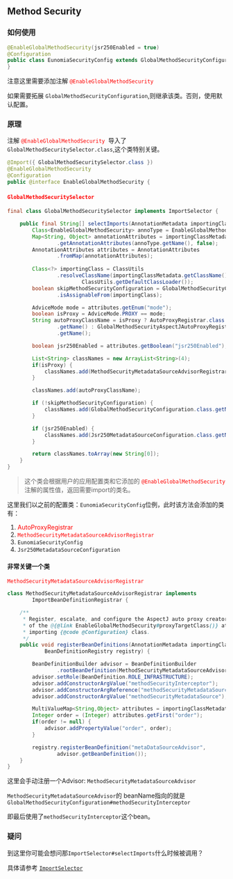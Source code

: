 ## Method Security

### 如何使用

```java
@EnableGlobalMethodSecurity(jsr250Enabled = true)
@Configuration
public class EunomiaSecurityConfig extends GlobalMethodSecurityConfiguration {
}
```



注意这里需要添加注解 <font color = "red" > `@EnableGlobalMethodSecurity`  </font>

如果需要拓展 `GlobalMethodSecurityConfiguration`,则继承该类。否则，使用默认配置。



### 原理

注解<font color = "red" > `@EnableGlobalMethodSecurity` </font> 导入了 `GlobalMethodSecuritySelector.class`,这个类特别关键。

```java
@Import({ GlobalMethodSecuritySelector.class })
@EnableGlobalMethodSecurity
@Configuration
public @interface EnableGlobalMethodSecurity {
```

#### <font color="red" >`GlobalMethodSecuritySelector`</font>

```java
final class GlobalMethodSecuritySelector implements ImportSelector {

	public final String[] selectImports(AnnotationMetadata importingClassMetadata) {
		Class<EnableGlobalMethodSecurity> annoType = EnableGlobalMethodSecurity.class;
		Map<String, Object> annotationAttributes = importingClassMetadata
				.getAnnotationAttributes(annoType.getName(), false);
		AnnotationAttributes attributes = AnnotationAttributes
				.fromMap(annotationAttributes);
	
		Class<?> importingClass = ClassUtils
				.resolveClassName(importingClassMetadata.getClassName(),
						ClassUtils.getDefaultClassLoader());
		boolean skipMethodSecurityConfiguration = GlobalMethodSecurityConfiguration.class
				.isAssignableFrom(importingClass);

		AdviceMode mode = attributes.getEnum("mode");
		boolean isProxy = AdviceMode.PROXY == mode;
		String autoProxyClassName = isProxy ? AutoProxyRegistrar.class
				.getName() : GlobalMethodSecurityAspectJAutoProxyRegistrar.class
				.getName();

		boolean jsr250Enabled = attributes.getBoolean("jsr250Enabled");

		List<String> classNames = new ArrayList<String>(4);
		if(isProxy) {
			classNames.add(MethodSecurityMetadataSourceAdvisorRegistrar.class.getName());
		}

		classNames.add(autoProxyClassName);

		if (!skipMethodSecurityConfiguration) {
			classNames.add(GlobalMethodSecurityConfiguration.class.getName());
		}

		if (jsr250Enabled) {
			classNames.add(Jsr250MetadataSourceConfiguration.class.getName());
		}

		return classNames.toArray(new String[0]);
	}
}
```



> 这个类会根据用户的应用配置类和它添加的<font color = "red" > `@EnableGlobalMethodSecurity`  </font>注解的属性值，返回需要import的类名。

这里我们以之前的配置类：`EunomiaSecurityConfig`位例，此时该方法会添加的类有：

1. <font color = "red" > AutoProxyRegistrar</font>
2. <font color = "red" >`MethodSecurityMetadataSourceAdvisorRegistrar`</font>
3. `EunomiaSecurityConfig`
4. `Jsr250MetadataSourceConfiguration`

#### 非常关键一个类

<font color = "red" >`MethodSecurityMetadataSourceAdvisorRegistrar`</font>

```java
class MethodSecurityMetadataSourceAdvisorRegistrar implements
		ImportBeanDefinitionRegistrar {

	/**
	 * Register, escalate, and configure the AspectJ auto proxy creator based on the value
	 * of the @{@link EnableGlobalMethodSecurity#proxyTargetClass()} attribute on the
	 * importing {@code @Configuration} class.
	 */
	public void registerBeanDefinitions(AnnotationMetadata importingClassMetadata,
			BeanDefinitionRegistry registry) {

		BeanDefinitionBuilder advisor = BeanDefinitionBuilder
				.rootBeanDefinition(MethodSecurityMetadataSourceAdvisor.class);
		advisor.setRole(BeanDefinition.ROLE_INFRASTRUCTURE);
		advisor.addConstructorArgValue("methodSecurityInterceptor");
		advisor.addConstructorArgReference("methodSecurityMetadataSource");
		advisor.addConstructorArgValue("methodSecurityMetadataSource");

		MultiValueMap<String,Object> attributes = importingClassMetadata.getAllAnnotationAttributes(EnableGlobalMethodSecurity.class.getName());
		Integer order = (Integer) attributes.getFirst("order");
		if(order != null) {
			advisor.addPropertyValue("order", order);
		}

		registry.registerBeanDefinition("metaDataSourceAdvisor",
				advisor.getBeanDefinition());
	}
}
```

这里会手动注册一个Advisor: `MethodSecurityMetadataSourceAdvisor`

`MethodSecurityMetadataSourceAdvisor`的 beanName指向的就是`GlobalMethodSecurityConfiguration#methodSecurityInterceptor`

即最后使用了`methodSecurityInterceptor`这个bean。





### 疑问

到这里你可能会想问那`ImportSelector#selectImports`什么时候被调用？

具体请参考 [`ImportSelector`]()